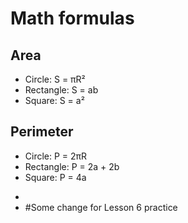 # Math formulas
## Area
- Circle: S = πR²
- Rectangle: S = ab
- Square: S = a²


## Perimeter
- Circle: P = 2πR
- Rectangle: P = 2a + 2b
- Square: P = 4a
+
+ #Some change for Lesson 6 practice
